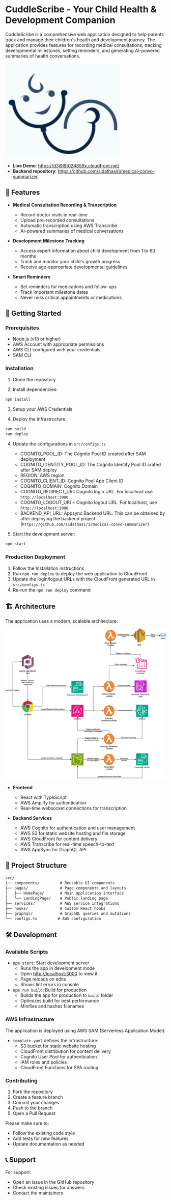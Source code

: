 # CuddleScribe - Your Child Health & Development Companion

CuddleScribe is a comprehensive web application designed to help parents track and manage their children's health and development journey. The application provides features for recording medical consultations, tracking developmental milestones, setting reminders, and generating AI-powered summaries of health conversations.

![CuddleScribe Logo](public/main-logo.png)

- **Live Demo**: https://d3j9l9t024859x.cloudfront.net/
- **Backend repository**: https://github.com/sidathasiri/medical-convo-summarizer

## 🌟 Features

- **Medical Consultation Recording & Transcription**
  - Record doctor visits in real-time
  - Upload pre-recorded consultations
  - Automatic transcription using AWS Transcribe
  - AI-powered summaries of medical conversations

- **Development Milestone Tracking**
  - Access expert information about child development from 1 to 60 months
  - Track and monitor your child's growth progress
  - Receive age-appropriate developmental guidelines

- **Smart Reminders**
  - Set reminders for medications and follow-ups
  - Track important milestone dates
  - Never miss critical appointments or medications

## 🚀 Getting Started

### Prerequisites

- Node.js (v18 or higher)
- AWS Account with appropriate permissions
- AWS CLI configured with your credentials
- SAM CLI

### Installation

1. Clone the repository

2. Install dependencies:
```bash
npm install
```

3. Setup your AWS Credentials

4. Deploy the infrastructure:
```bash
sam build
sam deploy
```

4. Update the configurations in `src/configs.ts`
   - COGNITO_POOL_ID: The Cognito Pool ID created after SAM deployment
   - COGNITO_IDENTITY_POOL_ID: The Cognito Identity Pool ID crated after SAM deploy
   - REGION: AWS region
   - COGNITO_CLIENT_ID: Cognito Pool App Client ID
   - COGNITO_DOMAIN: Cognito Domain
   - COGNITO_REDIRECT_URI: Cognito login URL. For localhost use `http://localhost:3000`
   - COGNITO_LOGOUT_URI = Cognito logout URL. For localhost, use `http://localhost:3000`
   - BACKEND_API_URL: Appsync Backend URL. This can be obtained by after deploying the backend project (`https://github.com/sidathasiri/medical-convo-summarizer`)


4. Start the development server:
```bash
npm start
```

### Production Deployment

1. Follow the Installation instructions
2. Run `npm run deploy` to deploy the web application to CloudFront
3. Update the login/logout URLs with the CloudFront generated URL in `src/configs.ts`
4. Re-run the `npm run deploy` command

## 🏗️ Architecture

The application uses a modern, scalable architecture:

![CuddleScribe Logo](architecture.png)

- **Frontend**
  - React with TypeScript
  - AWS Amplify for authentication
  - Real-time websocket connections for transcription

- **Backend Services**
  - AWS Cognito for authentication and user management
  - AWS S3 for static website hosting and file storage
  - AWS CloudFront for content delivery
  - AWS Transcribe for real-time speech-to-text
  - AWS AppSync for GraphQL API

## 📁 Project Structure

```
src/
├── components/         # Reusable UI components
├── pages/              # Page components and layouts
│   ├── HomePage/       # Main application interface
│   └── LandingPage/    # Public landing page
├── services/           # AWS service integrations
├── hooks/              # Custom React hooks
├── graphql/            # GraphQL queries and mutations
└── configs.ts         # AWS configuration
```

## 🛠️ Development

### Available Scripts

- `npm start`: Start development server
  - Runs the app in development mode
  - Open [http://localhost:3000](http://localhost:3000) to view it
  - Page reloads on edits
  - Shows lint errors in console
- `npm run build`: Build for production
  - Builds the app for production to `build` folder
  - Optimizes build for best performance
  - Minifies and hashes filenames

### AWS Infrastructure

The application is deployed using AWS SAM (Serverless Application Model):

- `template.yaml` defines the infrastructure:
  - S3 bucket for static website hosting
  - CloudFront distribution for content delivery
  - Cognito User Pool for authentication
  - IAM roles and policies
  - CloudFront Functions for SPA routing

### Contributing

1. Fork the repository
2. Create a feature branch
3. Commit your changes
4. Push to the branch
5. Open a Pull Request

Please make sure to:
- Follow the existing code style
- Add tests for new features
- Update documentation as needed

## 📞 Support

For support:
- Open an issue in the GitHub repository
- Check existing issues for answers
- Contact the maintainers
